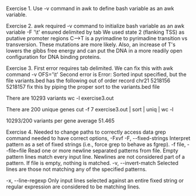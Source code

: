 Exercise 1.
Use -v command in awk to define bash variable as an awk variable.

Exercise 2.
awk required -v command to initialize bash variable as an awk variable
-F '\t' ensured delimited by tab
We used state 2 (flanking TSS) as putative promoter regions
C-->T is a pyrimadine to pyrimadine transition vs transversion. These mutations are more likely.
Also, an increase of T's lowers the gibbs free energy and can put the DNA in a more readily open configuration for DNA binding proteins.

Exercise 3.
First error requires tab delimited. We can fix this with awk command -v OFS='\t'
Second error is Error: Sorted input specified, but the file variants.bed has the following out of order record
chr21	5218156	5218157
fix this by piping the proper sort to the variants.bed file

There are 10293 variants
wc -l exercise3.out

There are 200 unique genes
cut -f 7 exercise3.out | sort | uniq | wc -l

10293/200 variants per gene average
51.465

Exercise 4.
Needed to change paths to correctly access data
grep command needed to have correct options, -Fxvf 
-F, --fixed-strings
             Interpret pattern as a set of fixed strings (i.e., force grep to behave as fgrep).
-f file, --file=file
             Read one or more newline separated patterns from file.  Empty pattern lines match every input line.  Newlines are not considered part of a
             pattern.  If file is empty, nothing is matched.
-v, --invert-match
             Selected lines are those not matching any of the specified patterns.

-x, --line-regexp
             Only input lines selected against an entire fixed string or regular expression are considered to be matching lines.


